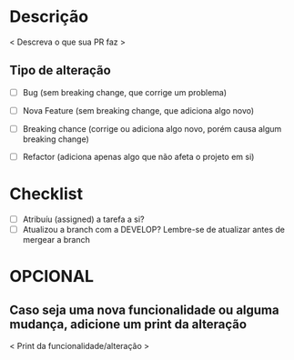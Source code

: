# Descrição

< Descreva o que sua PR faz >

## Tipo de alteração

-   [ ] Bug (sem breaking change, que corrige um problema)
-   [ ] Nova Feature (sem breaking change, que adiciona algo novo)
-   [ ] Breaking chance (corrige ou adiciona algo novo, porém causa algum breaking change)
-   [ ] Refactor (adiciona apenas algo que não afeta o projeto em si)


# Checklist

-   [ ] Atribuíu (assigned) a tarefa a si?
-   [ ] Atualizou a branch com a DEVELOP? Lembre-se de atualizar antes de mergear a branch

# OPCIONAL

## Caso seja uma nova funcionalidade ou alguma mudança, adicione um print da alteração

< Print da funcionalidade/alteração >
